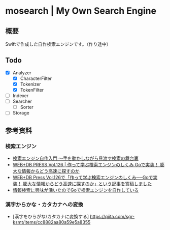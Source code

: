 # mosearch | My Own Search Engine

## 概要
Swiftで作成した自作検索エンジンです。（作り途中）

## Todo
- [x] Analyzer
    - [x] CharacterFilter
    - [x] Tokenizer
    - [x] TokenFilter
- [ ] Indexer
- [ ] Searcher
  - [ ] Sorter
- [ ] Storage

## 参考资料
### 検索エンジン
- [検索エンジン自作入門
～手を動かしながら見渡す検索の舞台裏](https://gihyo.jp/book/2014/978-4-7741-6753-4)
- [WEB+DB PRESS Vol.126 | 作って学ぶ検索エンジンのしくみ
Goで実装！ 膨大な情報からどう高速に探すのか](https://gihyo.jp/magazine/wdpress/archive/2022/vol126)
- [WEB+DB Press Vol.126で「作って学ぶ検索エンジンのしくみ──Goで実装！ 膨大な情報からどう高速に探すのか」という記事を寄稿しました](https://kotaroooo0-dev.hatenablog.com/entry/2021/12/26/145902)
- [情報検索に興味が沸いたのでGoで検索エンジンを自作している](https://kotaroooo0-dev.hatenablog.com/entry/toy-search-engine)

### 漢字からかな・カタカナへの変換
- [漢字をひらがな/カタカナに変換する] https://qiita.com/sgr-ksmt/items/cc8882aa80a59e5a8355
